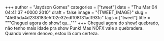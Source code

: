
+++
author = "Jaydson Gomes"
categories = ["tweet"]
date = "Thu Mar 04 04:41:37 +0000 2010"
draft = false
image = "{TWEET_IMAGE}"
slug = "456f5da4d23f8183e5f02e32edff08131ac1931c"
tags = ["tweet"]
title = """Cheguei agora do show! qu..."""
+++
Cheguei agora do show! quebrado, não tenho mais idade pra show Punk! Mas NOFX vale a quebradera. Quando vierem denovo, estou lá com certeza.
